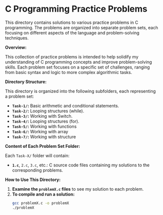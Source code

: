 # C Programming Practice Problems

This directory contains solutions to various practice problems in C programming. The problems are organized into separate problem sets, each focusing on different aspects of the language and problem-solving techniques.

**Overview:**

This collection of practice problems is intended to help solidify my understanding of C programming concepts and improve problem-solving skills. Each problem set focuses on a specific set of challenges, ranging from basic syntax and logic to more complex algorithmic tasks.

**Directory Structure:**

This directory is organized into the following subfolders, each representing a problem set:

* **`Task-1/`:** Basic arithmetic and conditional statements.
* **`Task-2/`:** Looping structures (while).
* **`Task-3/`:** Working with Switch.
* **`Task-4/`:** Looping structures (for).
* **`Task-5/`:** Working with functions
* **`Task-6/`:** Working with array
* **`Task-7/`:** Working with structure

**Content of Each Problem Set Folder:**

Each `Task-X/` folder will contain:

* **`1.c`**, `2.c`, `3.c`, etc.: C source code files containing my solutions to the corresponding problems.

**How to Use This Directory:**

1. **Examine the `problemX.c` files** to see my solution to each problem.
2. **To compile and run a solution:**
   ```bash
   gcc problemX.c -o problemX
   ./problemX